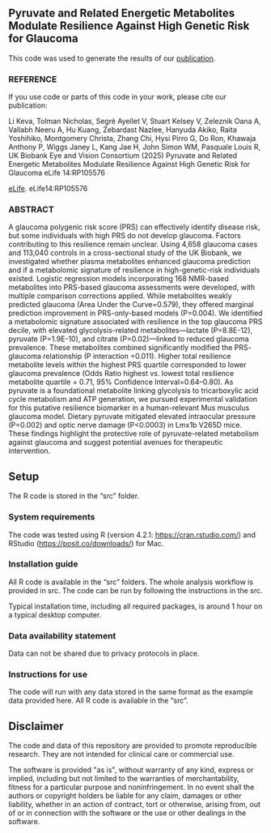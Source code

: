 ## Pyruvate and Related Energetic Metabolites Modulate Resilience Against High Genetic Risk for Glaucoma

This code was used to generate the results of our [publication](https://elifesciences.org/reviewed-preprints/105576). 

### REFERENCE
If you use code or parts of this code in your work, please cite our publication:

Li Keva, Tolman Nicholas, Segrè Ayellet V, Stuart Kelsey V, Zeleznik Oana A, Vallabh Neeru A, Hu Kuang, Zebardast Nazlee, Hanyuda Akiko, Raita Yoshihiko, Montgomery Christa, Zhang Chi, Hysi Pirro G, Do Ron, Khawaja Anthony P, Wiggs Janey L, Kang Jae H, John Simon WM, Pasquale Louis R, UK Biobank Eye and Vision Consortium  (2025) Pyruvate and Related Energetic Metabolites Modulate Resilience Against High Genetic Risk for Glaucoma eLife 14:RP105576

[eLife](https://elifesciences.org/reviewed-preprints/105576). eLife14:RP105576

### ABSTRACT

A glaucoma polygenic risk score (PRS) can effectively identify disease risk, but some
individuals with high PRS do not develop glaucoma. Factors contributing to this resilience
remain unclear. Using 4,658 glaucoma cases and 113,040 controls in a cross-sectional study of
the UK Biobank, we investigated whether plasma metabolites enhanced glaucoma prediction and
if a metabolomic signature of resilience in high-genetic-risk individuals existed. Logistic
regression models incorporating 168 NMR-based metabolites into PRS-based glaucoma
assessments were developed, with multiple comparison corrections applied. While metabolites
weakly predicted glaucoma (Area Under the Curve=0.579), they offered marginal prediction
improvement in PRS-only-based models (P=0.004). We identified a metabolomic signature
associated with resilience in the top glaucoma PRS decile, with elevated glycolysis-related
metabolites—lactate (P=8.8E-12), pyruvate (P=1.9E-10), and citrate (P=0.02)—linked to
reduced glaucoma prevalence. These metabolites combined significantly modified the PRS-
glaucoma relationship (P interaction =0.011). Higher total resilience metabolite levels within the
highest PRS quartile corresponded to lower glaucoma prevalence (Odds Ratio highest vs. lowest total resilience
metabolite quartile = 0.71, 95% Confidence Interval=0.64–0.80). As pyruvate is a foundational metabolite
linking glycolysis to tricarboxylic acid cycle metabolism and ATP generation, we pursued
experimental validation for this putative resilience biomarker in a human-relevant Mus musculus
glaucoma model. Dietary pyruvate mitigated elevated intraocular pressure (P=0.002) and optic
nerve damage (P&lt;0.0003) in Lmx1b V265D mice. These findings highlight the protective role of
pyruvate-related metabolism against glaucoma and suggest potential avenues for therapeutic
intervention.

## Setup

The R code is stored in the “src” folder. 

### System requirements

The code was tested using R (version 4.2.1: https://cran.rstudio.com/) and 
RStudio (https://posit.co/downloads/) for Mac. 

### Installation guide

All R code is available in the “src” folders. The whole analysis workflow is provided in 
src. The code can be run by following the instructions in the src.

Typical installation time, including all required packages, is around 1 hour on a typical 
desktop computer.

### Data availability statement

Data can not be shared due to privacy protocols in place.

### Instructions for use

The code will run with any data stored in the same format as the example data provided here. All R code is available in the “src”.

## Disclaimer

The code and data of this repository are provided to promote reproducible research. They are not intended for clinical care or commercial use.

The software is provided "as is", without warranty of any kind, express or implied, including but not limited to the warranties of merchantability, fitness for a particular purpose and noninfringement. In no event shall the authors or copyright holders be liable for any claim, damages or other liability, whether in an action of contract, tort or otherwise, arising from, out of or in connection with the software or the use or other dealings in the software.
